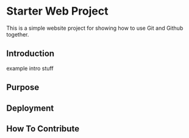 # Starter Web Project

This is a simple website project for
showing how to use Git and Github together.

## Introduction

example intro stuff

## Purpose

## Deployment

## How To Contribute

